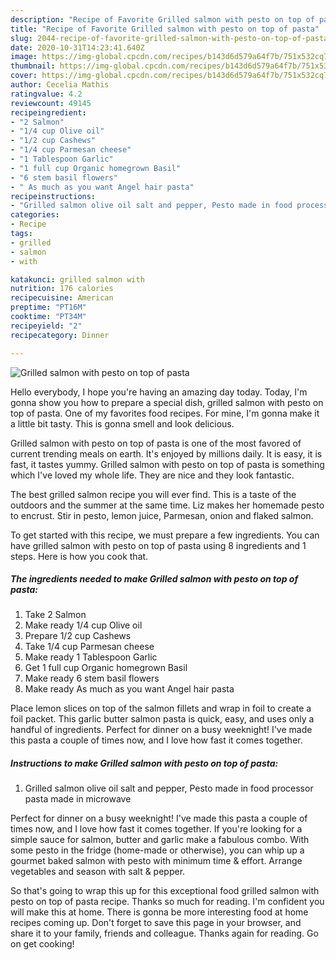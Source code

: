 ```yaml
---
description: "Recipe of Favorite Grilled salmon with pesto on top of pasta"
title: "Recipe of Favorite Grilled salmon with pesto on top of pasta"
slug: 2044-recipe-of-favorite-grilled-salmon-with-pesto-on-top-of-pasta
date: 2020-10-31T14:23:41.640Z
image: https://img-global.cpcdn.com/recipes/b143d6d579a64f7b/751x532cq70/grilled-salmon-with-pesto-on-top-of-pasta-recipe-main-photo.jpg
thumbnail: https://img-global.cpcdn.com/recipes/b143d6d579a64f7b/751x532cq70/grilled-salmon-with-pesto-on-top-of-pasta-recipe-main-photo.jpg
cover: https://img-global.cpcdn.com/recipes/b143d6d579a64f7b/751x532cq70/grilled-salmon-with-pesto-on-top-of-pasta-recipe-main-photo.jpg
author: Cecelia Mathis
ratingvalue: 4.2
reviewcount: 49145
recipeingredient:
- "2 Salmon"
- "1/4 cup Olive oil"
- "1/2 cup Cashews"
- "1/4 cup Parmesan cheese"
- "1 Tablespoon Garlic"
- "1 full cup Organic homegrown Basil"
- "6 stem basil flowers"
- " As much as you want Angel hair pasta"
recipeinstructions:
- "Grilled salmon olive oil salt and pepper, Pesto made in food processor pasta made in microwave"
categories:
- Recipe
tags:
- grilled
- salmon
- with

katakunci: grilled salmon with 
nutrition: 176 calories
recipecuisine: American
preptime: "PT16M"
cooktime: "PT34M"
recipeyield: "2"
recipecategory: Dinner

---
```



![Grilled salmon with pesto on top of pasta](https://img-global.cpcdn.com/recipes/b143d6d579a64f7b/751x532cq70/grilled-salmon-with-pesto-on-top-of-pasta-recipe-main-photo.jpg)

Hello everybody, I hope you're having an amazing day today. Today, I'm gonna show you how to prepare a special dish, grilled salmon with pesto on top of pasta. One of my favorites food recipes. For mine, I'm gonna make it a little bit tasty. This is gonna smell and look delicious.

Grilled salmon with pesto on top of pasta is one of the most favored of current trending meals on earth. It's enjoyed by millions daily. It is easy, it is fast, it tastes yummy. Grilled salmon with pesto on top of pasta is something which I've loved my whole life. They are nice and they look fantastic.

The best grilled salmon recipe you will ever find. This is a taste of the outdoors and the summer at the same time. Liz makes her homemade pesto to encrust. Stir in pesto, lemon juice, Parmesan, onion and flaked salmon.


To get started with this recipe, we must prepare a few ingredients. You can have grilled salmon with pesto on top of pasta using 8 ingredients and 1 steps. Here is how you cook that.

<!--inarticleads1-->

##### The ingredients needed to make Grilled salmon with pesto on top of pasta:

1. Take 2 Salmon
1. Make ready 1/4 cup Olive oil
1. Prepare 1/2 cup Cashews
1. Take 1/4 cup Parmesan cheese
1. Make ready 1 Tablespoon Garlic
1. Get 1 full cup Organic homegrown Basil
1. Make ready 6 stem basil flowers
1. Make ready  As much as you want Angel hair pasta


Place lemon slices on top of the salmon fillets and wrap in foil to create a foil packet. This garlic butter salmon pasta is quick, easy, and uses only a handful of ingredients. Perfect for dinner on a busy weeknight! I&#39;ve made this pasta a couple of times now, and I love how fast it comes together. 

<!--inarticleads2-->

##### Instructions to make Grilled salmon with pesto on top of pasta:

1. Grilled salmon olive oil salt and pepper, Pesto made in food processor pasta made in microwave


Perfect for dinner on a busy weeknight! I&#39;ve made this pasta a couple of times now, and I love how fast it comes together. If you&#39;re looking for a simple sauce for salmon, butter and garlic make a fabulous combo. With some pesto in the fridge (home-made or otherwise), you can whip up a gourmet baked salmon with pesto with minimum time &amp; effort. Arrange vegetables and season with salt &amp; pepper. 

So that's going to wrap this up for this exceptional food grilled salmon with pesto on top of pasta recipe. Thanks so much for reading. I'm confident you will make this at home. There is gonna be more interesting food at home recipes coming up. Don't forget to save this page in your browser, and share it to your family, friends and colleague. Thanks again for reading. Go on get cooking!
